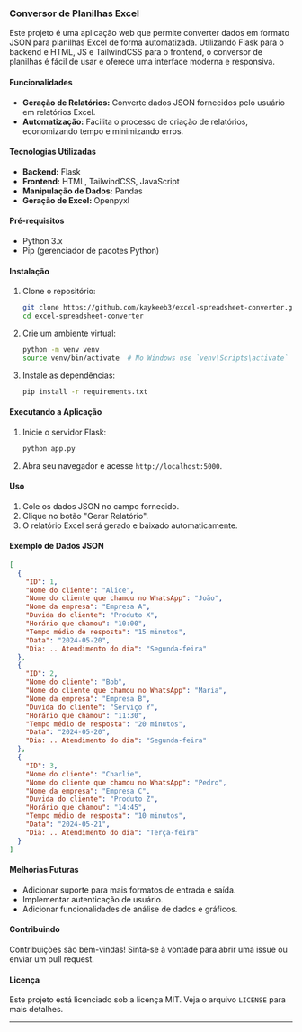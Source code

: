 ### Conversor de Planilhas Excel

Este projeto é uma aplicação web que permite converter dados em formato JSON para planilhas Excel de forma automatizada.
Utilizando Flask para o backend e HTML, JS e TailwindCSS para o frontend, o conversor de planilhas é fácil de usar e oferece uma interface moderna e responsiva.

#### Funcionalidades

- **Geração de Relatórios:** Converte dados JSON fornecidos pelo usuário em relatórios Excel.
- **Automatização:** Facilita o processo de criação de relatórios, economizando tempo e minimizando erros.

#### Tecnologias Utilizadas

- **Backend:** Flask
- **Frontend:** HTML, TailwindCSS, JavaScript
- **Manipulação de Dados:** Pandas
- **Geração de Excel:** Openpyxl

#### Pré-requisitos

- Python 3.x
- Pip (gerenciador de pacotes Python)

#### Instalação

1. Clone o repositório:

   ```bash
   git clone https://github.com/kaykeeb3/excel-spreadsheet-converter.git
   cd excel-spreadsheet-converter
   ```

2. Crie um ambiente virtual:

   ```bash
   python -m venv venv
   source venv/bin/activate  # No Windows use `venv\Scripts\activate`
   ```

3. Instale as dependências:

   ```bash
   pip install -r requirements.txt
   ```

#### Executando a Aplicação

1. Inicie o servidor Flask:

   ```bash
   python app.py
   ```

2. Abra seu navegador e acesse `http://localhost:5000`.

#### Uso

1. Cole os dados JSON no campo fornecido.
2. Clique no botão "Gerar Relatório".
3. O relatório Excel será gerado e baixado automaticamente.

#### Exemplo de Dados JSON

```json
[
  {
    "ID": 1,
    "Nome do cliente": "Alice",
    "Nome do cliente que chamou no WhatsApp": "João",
    "Nome da empresa": "Empresa A",
    "Duvida do cliente": "Produto X",
    "Horário que chamou": "10:00",
    "Tempo médio de resposta": "15 minutos",
    "Data": "2024-05-20",
    "Dia: .. Atendimento do dia": "Segunda-feira"
  },
  {
    "ID": 2,
    "Nome do cliente": "Bob",
    "Nome do cliente que chamou no WhatsApp": "Maria",
    "Nome da empresa": "Empresa B",
    "Duvida do cliente": "Serviço Y",
    "Horário que chamou": "11:30",
    "Tempo médio de resposta": "20 minutos",
    "Data": "2024-05-20",
    "Dia: .. Atendimento do dia": "Segunda-feira"
  },
  {
    "ID": 3,
    "Nome do cliente": "Charlie",
    "Nome do cliente que chamou no WhatsApp": "Pedro",
    "Nome da empresa": "Empresa C",
    "Duvida do cliente": "Produto Z",
    "Horário que chamou": "14:45",
    "Tempo médio de resposta": "10 minutos",
    "Data": "2024-05-21",
    "Dia: .. Atendimento do dia": "Terça-feira"
  }
]
```

#### Melhorias Futuras

- Adicionar suporte para mais formatos de entrada e saída.
- Implementar autenticação de usuário.
- Adicionar funcionalidades de análise de dados e gráficos.

#### Contribuindo

Contribuições são bem-vindas! Sinta-se à vontade para abrir uma issue ou enviar um pull request.

#### Licença

Este projeto está licenciado sob a licença MIT. Veja o arquivo `LICENSE` para mais detalhes.

---
